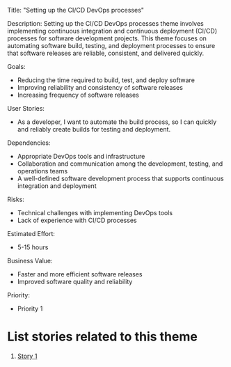 Title: "Setting up the CI/CD DevOps processes"

Description: Setting up the CI/CD DevOps processes theme involves implementing continuous integration and continuous deployment (CI/CD) processes for software development projects. This theme focuses on automating software build, testing, and deployment processes to ensure that software releases are reliable, consistent, and delivered quickly.

Goals: 
- Reducing the time required to build, test, and deploy software
- Improving reliability and consistency of software releases
- Increasing frequency of software releases

User Stories: 
- As a developer, I want to automate the build process, so I can quickly and reliably create builds for testing and deployment.

Dependencies: 
- Appropriate DevOps tools and infrastructure
- Collaboration and communication among the development, testing, and operations teams
- A well-defined software development process that supports continuous integration and deployment

Risks: 
- Technical challenges with implementing DevOps tools
- Lack of experience with CI/CD processes

Estimated Effort:
- 5-15 hours

Business Value: 
- Faster and more efficient software releases
- Improved software quality and reliability

Priority:
- Priority 1

# List stories related to this theme
1. [Story 1](stories/devops_story1.md)